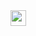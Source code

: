 <!--[![Top Langs](https://github-readme-stats.vercel.app/api/top-langs/?username=Jocelyn409&theme=dark)](https://github.com/Jocelyn409/github-readme-stats)
<br>-->
<img align="left" width="25px" style="" src="https://cdn.jsdelivr.net/gh/devicons/devicon/icons/csharp/csharp-original.svg" />
